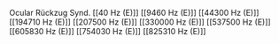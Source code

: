 Ocular Rückzug Synd.
[[40 Hz (E)]]
[[9460 Hz (E)]]
[[44300 Hz (E)]]
[[194710 Hz (E)]]
[[207500 Hz (E)]]
[[330000 Hz (E)]]
[[537500 Hz (E)]]
[[605830 Hz (E)]]
[[754030 Hz (E)]]
[[825310 Hz (E)]]